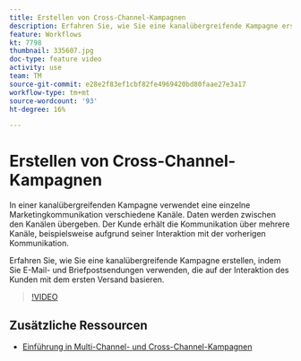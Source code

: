 ```yaml
---
title: Erstellen von Cross-Channel-Kampagnen
description: Erfahren Sie, wie Sie eine kanalübergreifende Kampagne erstellen, indem Sie E-Mail- und Briefpostsendungen verwenden, die auf der Interaktion des Kunden mit dem ersten Versand basieren.
feature: Workflows
kt: 7798
thumbnail: 335607.jpg
doc-type: feature video
activity: use
team: TM
source-git-commit: e28e2f83ef1cbf82fe4969420bd80faae27e3a17
workflow-type: tm+mt
source-wordcount: '93'
ht-degree: 16%

---
```


# Erstellen von Cross-Channel-Kampagnen

In einer kanalübergreifenden Kampagne verwendet eine einzelne Marketingkommunikation verschiedene Kanäle. Daten werden zwischen den Kanälen übergeben. Der Kunde erhält die Kommunikation über mehrere Kanäle, beispielsweise aufgrund seiner Interaktion mit der vorherigen Kommunikation.

Erfahren Sie, wie Sie eine kanalübergreifende Kampagne erstellen, indem Sie E-Mail- und Briefpostsendungen verwenden, die auf der Interaktion des Kunden mit dem ersten Versand basieren.

>[!VIDEO](https://video.tv.adobe.com/v/335607?quality=12)

## Zusätzliche Ressourcen

* [Einführung in Multi-Channel- und Cross-Channel-Kampagnen](/help/orchestrate-campaigns/introduction-to-cross-and-multi-channel-campaigns.md)
